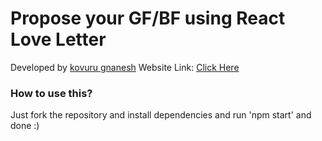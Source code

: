 # Propose your GF/BF using React Love Letter

Developed by [kovuru gnanesh](https://instagram.com/niihaaarrrr)
Website Link: [Click Here](https://Gnaneshks/react-love-letter.vercel.app)

### How to use this?
Just fork the repository and install dependencies and run 'npm start' and done :)

